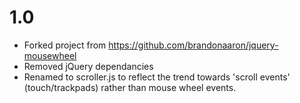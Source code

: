 
# 1.0

 * Forked project from https://github.com/brandonaaron/jquery-mousewheel
 * Removed jQuery dependancies
 * Renamed to scroller.js to reflect the trend towards 'scroll events' (touch/trackpads) rather than mouse wheel events.
